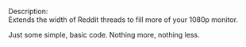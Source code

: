 Description:  
Extends the width of Reddit threads to fill more of your 1080p monitor.  

Just some simple, basic code. Nothing more, nothing less.
